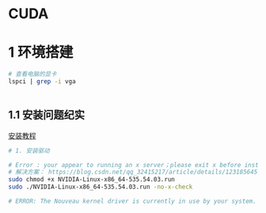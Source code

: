 # CUDA

# 1 环境搭建

```bash
# 查看电脑的显卡
lspci | grep -i vga



```

## 1.1 安装问题纪实

[安装教程](https://blog.csdn.net/weixin_39928010/article/details/131142603)

```bash
# 1. 安装驱动

# Error : your appear to running an x server；please exit x before installing .for further details
# 解决方案： https://blog.csdn.net/qq_32415217/article/details/123185645
sudo chmod +x NVIDIA-Linux-x86_64-535.54.03.run
sudo ./NVIDIA-Linux-x86_64-535.54.03.run -no-x-check

# ERROR: The Nouveau kernel driver is currently in use by your system. This driver is incompatible with the NVIDIA driver……

```

